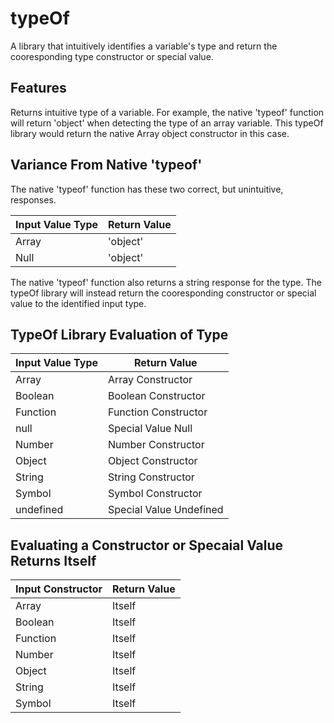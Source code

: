 # typeOf
A library that intuitively identifies a variable's type and return the cooresponding type constructor or special value.

## Features
Returns intuitive type of a variable. For example, the native 'typeof' function will return 'object' when detecting the type of an array variable. This typeOf library would return the native Array object constructor in this case.

## Variance From Native 'typeof'
The native 'typeof' function has these two correct, but unintuitive, responses.

| Input Value Type | Return Value |
| ---------------- | ------------ |
| Array            | 'object'     |
| Null             | 'object'     |

The native 'typeof' function also returns a string response for the type. The typeOf library will instead return the cooresponding constructor or special value to the identified input type.

## TypeOf Library Evaluation of Type
| Input Value Type | Return Value            |
| ---------------- | ----------------------- |
| Array            | Array Constructor       |
| Boolean          | Boolean Constructor     |
| Function         | Function Constructor    |
| null             | Special Value Null      |
| Number           | Number Constructor      |
| Object           | Object Constructor      |
| String           | String Constructor      |
| Symbol           | Symbol Constructor      |
| undefined        | Special Value Undefined |

## Evaluating a Constructor or Specaial Value Returns Itself
| Input Constructor | Return Value            |
| ----------------- | ----------------------- |
| Array             | Itself                  |
| Boolean           | Itself                  |
| Function          | Itself                  |
| Number            | Itself                  |
| Object            | Itself                  |
| String            | Itself                  |
| Symbol            | Itself                  |

